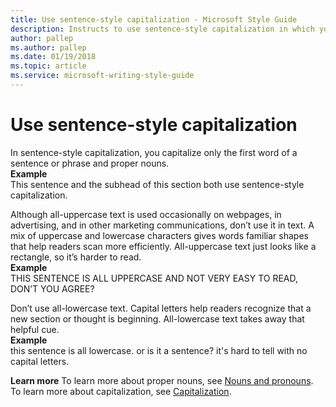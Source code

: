 ```yaml
---
title: Use sentence-style capitalization - Microsoft Style Guide
description: Instructs to use sentence-style capitalization in which you capitalize only the first word of a sentence or phrase and proper nouns.
author: pallep
ms.author: pallep
ms.date: 01/19/2018
ms.topic: article
ms.service: microsoft-writing-style-guide
---
```


# Use sentence-style capitalization

In sentence-style capitalization, you capitalize only the first word of a sentence or phrase and proper nouns.  
**Example** <br />This sentence and the subhead of this section both use sentence-style capitalization. 

Although
all-uppercase text is used occasionally on webpages, in
advertising, and in other marketing communications, don’t use it in
text. A mix of uppercase and lowercase characters gives words
familiar shapes that help readers scan more efficiently.
All-uppercase text just looks like a rectangle, so it’s harder to
read.  
**Example** <br />THIS SENTENCE IS ALL UPPERCASE AND NOT VERY EASY TO READ, DON’T YOU AGREE?

Don’t
use all-lowercase text. Capital letters help readers recognize
that a new section or thought is beginning. All-lowercase text
takes away that helpful cue.  
**Example** <br />this sentence is all lowercase. or is it a sentence? it's hard to tell with no capital letters. 

**Learn more** To learn more about proper nouns, see [Nouns and pronouns](~/grammar/nouns-pronouns.md). To learn more about capitalization, see [Capitalization](~/capitalization.md).

